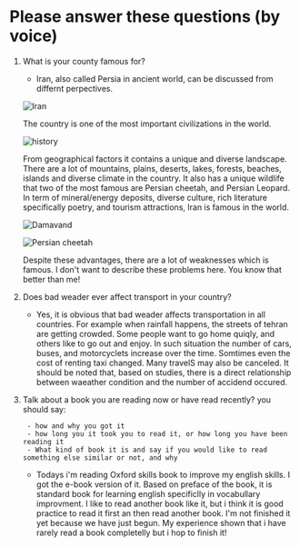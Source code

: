 # Please answer these questions (**by voice**)

1. What is your county famous for?
    - Iran, also called Persia in ancient world, can be discussed from differnt perpectives.

    ![Iran](https://upload.wikimedia.org/wikipedia/commons/thumb/a/a8/Iran_%28orthographic_projection%29.svg/375px-Iran_%28orthographic_projection%29.svg.png)

    The country is one of the most important civilizations in the world.

    ![history](https://upload.wikimedia.org/wikipedia/commons/thumb/0/09/Medes_and_Persians_at_eastern_stairs_of_the_Apadana%2C_Persepolis.JPG/1280px-Medes_and_Persians_at_eastern_stairs_of_the_Apadana%2C_Persepolis.JPG)

    From geographical factors it contains a unique and diverse landscape. There are a lot of mountains, plains, deserts, lakes, forests, beaches, islands and diverse climate in the country. It also has a unique wildlife that two of the most famous are Persian cheetah, and Persian Leopard. In term of mineral/energy deposits, diverse culture, rich literature specifically poetry, and tourism attractions, Iran is famous in the world.

    ![Damavand](https://upload.wikimedia.org/wikipedia/commons/thumb/8/8d/981012-Damavand-South-IMG_9861-2.jpg/1920px-981012-Damavand-South-IMG_9861-2.jpg)

    ![Persian cheetah](https://upload.wikimedia.org/wikipedia/commons/a/ab/Kooshki_%28Iranian_Cheetah%29_03.jpg)

    Despite these advantages, there are a lot of weaknesses which is famous. I don't want to describe these problems here. You know that better than me!

2. Does bad weader ever affect transport in your country?
    - Yes, it is obvious that bad weader affects transportation in all countries. For example when rainfall happens, the streets of tehran are getting crowded. Some people want to go home quiqly, and others like to go out and enjoy. In such situation the number of cars, buses, and motorcyclets increase over the time. Somtimes even the cost of renting taxi changed. Many travelS may also be canceled. It should be noted that, based on studies, there is a direct relationship between waeather condition and the number of accidend occured.

3. Talk about a book you are reading now or have read recently?
you should say:

        - how and why you got it
        - how long you it took you to read it, or how long you have been reading it
        - What kind of book it is and say if you would like to read something else similar or not, and why

    - Todays i'm reading Oxford skills book to improve my english skills. I got the e-book version of it. Based on preface of the book, it is standard book for learning english specificlly in vocabullary improvment. I like to read another book like it, but i think it is good practice to read it first an then read another book. I'm not finished it yet because we have just begun. My experience shown that i have rarely read a book completelly but i hop to finish it!
